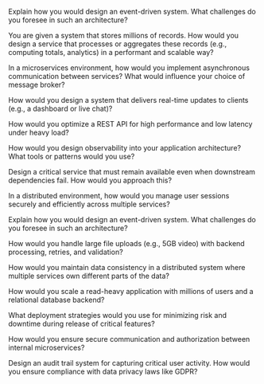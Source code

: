 Explain how you would design an event-driven system. What challenges do you foresee in such an architecture?


You are given a system that stores millions of records. How would you design a service that processes or aggregates these records (e.g., computing totals, analytics) in a performant and scalable way?


In a microservices environment, how would you implement asynchronous communication between services? What would influence your choice of message broker?


How would you design a system that delivers real-time updates to clients (e.g., a dashboard or live chat)?


How would you optimize a REST API for high performance and low latency under heavy load?


How would you design observability into your application architecture? What tools or patterns would you use?


Design a critical service that must remain available even when downstream dependencies fail. How would you approach this?


In a distributed environment, how would you manage user sessions securely and efficiently across multiple services?

Explain how you would design an event-driven system. What challenges do you foresee in such an architecture?


How would you handle large file uploads (e.g., 5GB video) with backend processing, retries, and validation?


How would you maintain data consistency in a distributed system where multiple services own different parts of the data?


How would you scale a read-heavy application with millions of users and a relational database backend?


What deployment strategies would you use for minimizing risk and downtime during release of critical features?


How would you ensure secure communication and authorization between internal microservices?


Design an audit trail system for capturing critical user activity. How would you ensure compliance with data privacy laws like GDPR?

